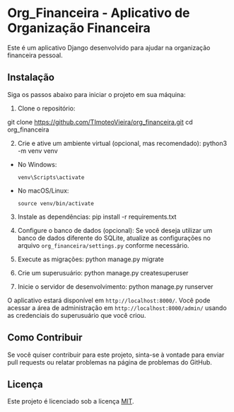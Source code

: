# Org_Financeira - Aplicativo de Organização Financeira

Este é um aplicativo Django desenvolvido para ajudar na organização financeira pessoal.

## Instalação

Siga os passos abaixo para iniciar o projeto em sua máquina:

1. Clone o repositório:

git clone https://github.com/TImoteoVieira/org_financeira.git
cd org_financeira


2. Crie e ative um ambiente virtual (opcional, mas recomendado):
python3 -m venv venv

- No Windows:
  ```
  venv\Scripts\activate
  ```
- No macOS/Linux:
  ```
  source venv/bin/activate
  ```

3. Instale as dependências:
pip install -r requirements.txt


4. Configure o banco de dados (opcional):
Se você deseja utilizar um banco de dados diferente do SQLite, atualize as configurações no arquivo `org_financeira/settings.py` conforme necessário.

5. Execute as migrações:
python manage.py migrate


6. Crie um superusuário:
python manage.py createsuperuser


7. Inicie o servidor de desenvolvimento:
python manage.py runserver


O aplicativo estará disponível em `http://localhost:8000/`. Você pode acessar a área de administração em `http://localhost:8000/admin/` usando as credenciais do superusuário que você criou.

## Como Contribuir

Se você quiser contribuir para este projeto, sinta-se à vontade para enviar pull requests ou relatar problemas na página de problemas do GitHub.

## Licença

Este projeto é licenciado sob a licença [MIT](https://github.com/TImoteoVieira/org_financeira/blob/dev/LICENSE).